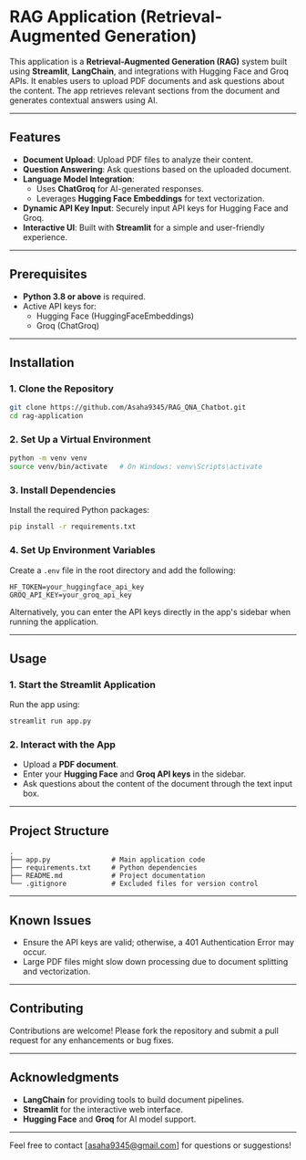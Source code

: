 # RAG Application (Retrieval-Augmented Generation)

This application is a **Retrieval-Augmented Generation (RAG)** system built using **Streamlit**, **LangChain**, and integrations with Hugging Face and Groq APIs. It enables users to upload PDF documents and ask questions about the content. The app retrieves relevant sections from the document and generates contextual answers using AI.

---

## Features
- **Document Upload**: Upload PDF files to analyze their content.
- **Question Answering**: Ask questions based on the uploaded document.
- **Language Model Integration**:
  - Uses **ChatGroq** for AI-generated responses.
  - Leverages **Hugging Face Embeddings** for text vectorization.
- **Dynamic API Key Input**: Securely input API keys for Hugging Face and Groq.
- **Interactive UI**: Built with **Streamlit** for a simple and user-friendly experience.

---

## Prerequisites
- **Python 3.8 or above** is required.
- Active API keys for:
  - Hugging Face (HuggingFaceEmbeddings)
  - Groq (ChatGroq)

---

## Installation

### 1. Clone the Repository
```bash
git clone https://github.com/Asaha9345/RAG_QNA_Chatbot.git
cd rag-application
```

### 2. Set Up a Virtual Environment
```bash
python -m venv venv
source venv/bin/activate   # On Windows: venv\Scripts\activate
```

### 3. Install Dependencies
Install the required Python packages:
```bash
pip install -r requirements.txt
```

### 4. Set Up Environment Variables
Create a `.env` file in the root directory and add the following:
```plaintext
HF_TOKEN=your_huggingface_api_key
GROQ_API_KEY=your_groq_api_key
```
Alternatively, you can enter the API keys directly in the app's sidebar when running the application.

---

## Usage

### 1. Start the Streamlit Application
Run the app using:
```bash
streamlit run app.py
```

### 2. Interact with the App
- Upload a **PDF document**.
- Enter your **Hugging Face** and **Groq API keys** in the sidebar.
- Ask questions about the content of the document through the text input box.

---

## Project Structure
```plaintext
.
├── app.py               # Main application code
├── requirements.txt     # Python dependencies
├── README.md            # Project documentation
└── .gitignore           # Excluded files for version control
```

---

## Known Issues
- Ensure the API keys are valid; otherwise, a 401 Authentication Error may occur.
- Large PDF files might slow down processing due to document splitting and vectorization.

---

## Contributing
Contributions are welcome! Please fork the repository and submit a pull request for any enhancements or bug fixes.

---

## Acknowledgments
- **LangChain** for providing tools to build document pipelines.
- **Streamlit** for the interactive web interface.
- **Hugging Face** and **Groq** for AI model support.

---

Feel free to contact [asaha9345@gmail.com] for questions or suggestions!
